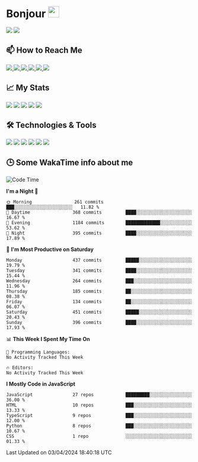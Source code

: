 # Bonjour <img src="https://raw.githubusercontent.com/MartinHeinz/MartinHeinz/master/wave.gif" width="30px">

<!--
Here are some ideas to get you started:

- 🔭 I’m currently working on ...
- 🌱 I’m currently learning ...
- 👯 I’m looking to collaborate on ...
- 🤔 I’m looking for help with ...
- 💬 Ask me about ...
- 📫 How to reach me: ...
- 😄 Pronouns: ...
- ⚡ Fun fact: ...
-->

<p>
  <img src="https://github-readme-stats.vercel.app/api?username=ravehunter05&count_private=true&show_icons=true&theme=graywhite&line_height=30&hide_border=true">
  <img src="https://github-readme-stats.vercel.app/api/top-langs/?username=ravehunter05&hide=html,css&theme=graywhite&hide_border=true">
</p>


## 📫 How to Reach Me

<p>
 <a href="https://RaveHunter05.github.io">
  <img src="https://img.shields.io/badge/ravehunter05-%23206A5D.svg?&style=for-the-badge&logo=jquery&logoColor=white" />
 </a>

 <a href="https://www.linkedin.com/in/paul-sotelo-rocha-68733687/">
  <img src="https://img.shields.io/badge/connect-%230077B5.svg?&style=for-the-badge&logo=linkedin&logoColor=white" />
 </a>

 <a href="https://join.skype.com/invite/viy3VgZfhRKv">
  <img src="https://img.shields.io/badge/chat-%2300AFF0.svg?&style=for-the-badge&logo=skype&logoColor=white" />
 </a>

 <a href="mailto:paulsotelo97@gmail.com">
  <img src="https://img.shields.io/badge/email-%23C14438.svg?&style=for-the-badge&logo=Gmail&logoColor=white" />
 </a>

 <a href="https://wa.me/50577312543">
  <img src="https://img.shields.io/badge/Whatsapp-%2300BFA5.svg?&style=for-the-badge&logo=Whatsapp&logoColor=white" />
 </a>
  
   <a href="https://telegram.me/RaveHunter05">
  <img src="https://img.shields.io/badge/Telegram-%23206A5D.svg?&style=for-the-badge&logo=Telegram&logoColor=white" />
 </a>
</p>

## 📈 My Stats

<p>
    <img src="https://badges.pufler.dev/visits/ravehunter05/ravehunter05?style=flat-square&color=green&logo=github">
    <img src="https://badges.pufler.dev/years/ravehunter05?style=flat-square&color=green&logo=github">
    <img src="https://badges.pufler.dev/repos/ravehunter05?style=flat-square&color=green&logo=github">
    <img src="https://badges.pufler.dev/gists/ravehunter05?style=flat-square&color=green&logo=github">
    <img src="https://badges.pufler.dev/commits/monthly/ravehunter05?style=flat-square&color=green&logo=github">
</p>

## 🛠️ Technologies & Tools

<p>

![](https://img.shields.io/badge/OS-Linux-informational?style=flat&logo=linux&logoColor=white&color=2bbc8a)
![](https://img.shields.io/badge/Code-Python-informational?style=flat&logo=python&logoColor=white&color=2bbc8a)
![](https://img.shields.io/badge/Code-JavaScript-informational?style=flat&logo=javascript&VdlogoColor=white&color=2bbc8a)
![](https://img.shields.io/badge/Code-React-informational?style=flat&logo=react&VdlogoColor=white&color=2bbc8a)
![](https://img.shields.io/badge/Code-Node.js-informational?style=flat&logo=node.js&VdlogoColor=white&color=2bbc8a)
![](https://img.shields.io/badge/Tools-Docker-informational?style=flat&logo=docker&VdlogoColor=white&color=2bbc8a)

</p>

## 🕒 Some WakaTime info about me

<!--START_SECTION:waka-->
![Code Time](http://img.shields.io/badge/Code%20Time-939%20hrs%2032%20mins-blue)

**I'm a Night 🦉** 

```text
🌞 Morning                261 commits         ███░░░░░░░░░░░░░░░░░░░░░░   11.82 % 
🌆 Daytime                368 commits         ████░░░░░░░░░░░░░░░░░░░░░   16.67 % 
🌃 Evening                1184 commits        █████████████░░░░░░░░░░░░   53.62 % 
🌙 Night                  395 commits         ████░░░░░░░░░░░░░░░░░░░░░   17.89 % 
```
📅 **I'm Most Productive on Saturday** 

```text
Monday                   437 commits         █████░░░░░░░░░░░░░░░░░░░░   19.79 % 
Tuesday                  341 commits         ████░░░░░░░░░░░░░░░░░░░░░   15.44 % 
Wednesday                264 commits         ███░░░░░░░░░░░░░░░░░░░░░░   11.96 % 
Thursday                 185 commits         ██░░░░░░░░░░░░░░░░░░░░░░░   08.38 % 
Friday                   134 commits         ██░░░░░░░░░░░░░░░░░░░░░░░   06.07 % 
Saturday                 451 commits         █████░░░░░░░░░░░░░░░░░░░░   20.43 % 
Sunday                   396 commits         ████░░░░░░░░░░░░░░░░░░░░░   17.93 % 
```


📊 **This Week I Spent My Time On** 

```text
💬 Programming Languages: 
No Activity Tracked This Week

🔥 Editors: 
No Activity Tracked This Week
```

**I Mostly Code in JavaScript** 

```text
JavaScript               27 repos            █████████░░░░░░░░░░░░░░░░   36.00 % 
HTML                     10 repos            ███░░░░░░░░░░░░░░░░░░░░░░   13.33 % 
TypeScript               9 repos             ███░░░░░░░░░░░░░░░░░░░░░░   12.00 % 
Python                   8 repos             ███░░░░░░░░░░░░░░░░░░░░░░   10.67 % 
CSS                      1 repo              ░░░░░░░░░░░░░░░░░░░░░░░░░   01.33 % 
```




 Last Updated on 03/04/2024 18:40:18 UTC
<!--END_SECTION:waka-->
